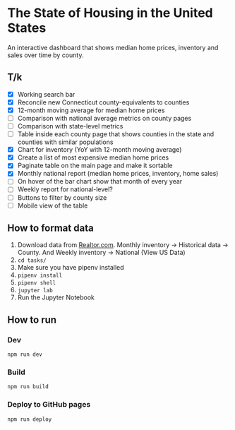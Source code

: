 # The State of Housing in the United States

An interactive dashboard that shows median home prices, inventory and sales over time by county.

## T/k
- [X] Working search bar
- [X] Reconcile new Connecticut county-equivalents to counties
- [X] 12-month moving average for median home prices
- [ ] Comparison with national average metrics on county pages
- [ ] Comparison with state-level metrics
- [ ] Table inside each county page that shows counties in the state and counties with similar populations
- [X] Chart for inventory (YoY with 12-month moving average)
- [X] Create a list of most expensive median home prices
- [X] Paginate table on the main page and make it sortable
- [X] Monthly national report (median home prices, inventory, home sales)
- [ ] On hover of the bar chart show that month of every year
- [ ] Weekly report for national-level?
- [ ] Buttons to filter by county size
- [ ] Mobile view of the table

## How to format data
1. Download data from [Realtor.com](https://www.realtor.com/research/data/). Monthly inventory -> Historical data -> County. And Weekly inventory -> National (View US Data)
2. `cd tasks/`
3. Make sure you have pipenv installed
4. `pipenv install`
5. `pipenv shell`
6. `jupyter lab`
7. Run the Jupyter Notebook

## How to run

### Dev
`npm run dev`

### Build
`npm run build`

### Deploy to GitHub pages
`npm run deploy`
